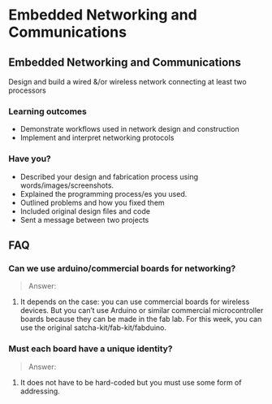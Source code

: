 # Embedded Networking and Communications

## Embedded Networking and Communications

Design and build a wired &/or wireless network connecting at least two processors

### Learning outcomes

* Demonstrate workflows used in network design and construction
* Implement and interpret networking protocols

### Have you?

* Described your design and fabrication process using words/images/screenshots.
* Explained the programming process/es you used.
* Outlined problems and how you fixed them
* Included original design files and code
* Sent a message between two projects

## FAQ

### Can we use arduino/commercial boards for networking?
> Answer:
1. It depends on the case: you can use commercial boards for wireless devices. But you can’t use Arduino or similar commercial microcontroller boards because they can be made in the fab lab. For this week, you can use the original satcha-kit/fab-kit/fabduino.

### Must each board have a unique identity?
> Answer:
1. It does not have to be hard-coded but you must use some form of addressing.

